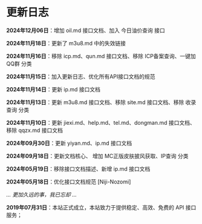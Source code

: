 # 更新日志

**2024年12月06日**：增加 oil.md 接口文档、加入 今日油价查询 接口

**2024年11月18日**：更新了 m3u8.md 中的失效链接

**2024年11月16日**：移除 icp.md、qun.md 接口文档、移除 ICP备案查询、一键加QQ群 分类

**2024年11月15日**：加入更新日志、优化所有API接口文档的规范

**2024年11月14日**：更新 ip.md 接口文档

**2024年11月13日**：更新 m3u8.md 接口文档、移除 site.md 接口文档、移除 收录查询 分类

**2024年11月10日**：更新 jiexi.md、help.md、tel.md、dongman.md 接口文档、移除 qqzx.md 接口文档

**2024年09月30日**：更新 yiyan.md、ip.md 接口文档

**2024年09月18日**：更新文档核心、 增加 MC正版皮肤披风获取、IP查询 分类

**2024年05月19日**：移除接口文档描述、新增 ip.md 接口文档

**2024年05月18日**：优化接口文档规范 [Niji-Nozomi]

*... 更加久远的事，我已忘却 ...*

**2019年07月31日**：本站正式成立，本站致力于提供稳定、高效、免费的 API 接口服务；